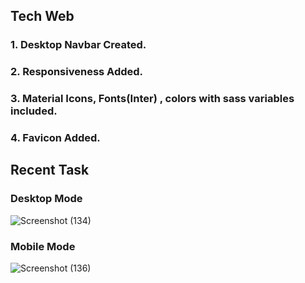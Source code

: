 ## Tech Web
### 1. Desktop Navbar Created.
### 2. Responsiveness Added.
### 3. Material Icons, Fonts(Inter) , colors with sass variables included.
### 4. Favicon Added.

## Recent Task
### Desktop Mode

![Screenshot (134)](https://user-images.githubusercontent.com/82721870/216083063-8ffaa8f6-0948-4bf2-9cc3-f060c2bb95b2.png)

### Mobile Mode

![Screenshot (136)](https://user-images.githubusercontent.com/82721870/216090949-30c11e41-3742-429f-9587-f04d9a5e2388.png)


